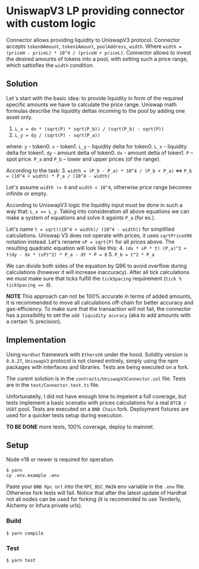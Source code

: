 # UniswapV3 LP providing connector with custom logic

Connector allows providing liquidity to UniswapV3 protocol. Connector accepts `token0Amount`, `token1Amount`, `poolAddress`, `width`. Where `width = (priceH - priceL) * 10^4 / (priceH + priceL)`. Connector allows to invest the desired amounts of tokens into a pool, with setting such a price range, which sattisfies the `width` condition.

## Solution

Let`s start with the basic idea: to provide liquidity in form of the required specific amounts we have to calculate the price range. Uniswap math formulas describe the liquidity deltas incoming to the pool by adding one asset only.

1. `L_x = dx * (sqrt(P) * sqrt(P_b)) / (sqrt(P_b) - sqrt(P))`
2. `L_y = dy / (sqrt(P) - sqrt(P_a))`

where:
`y` - token0.
`x` - token1.
`L_y` - liquidity delta for token0.
`L_x` - liquidity delta for token1.
`dy` - amount delta of token0.
`dx` - amount delta of token1.
`P` – spot price.
`P_a` and `P_b` – lower and upper prices (of the range).

According to the task:
3. `width = (P_b - P_a) * 10^4 / (P_b + P_a)`
<=> `P_b = (10^4 + width) * P_a / (10^4 - width)`

Let's assume `width != 0` and `width < 10^4`, otherwise price range becomes infinite or empty.

According to UniswapV3 logic the liquidity input must be done in such a way that: `L_x == L_y`. Taking into consideration all above equations we can make a system of equations and solve it againts `P_a` (for ex.).

Let's name `t = sqrt((10^4 + width)/ (10^4 - width))` for simplified calculations.
Uniswap V3 does not operate with prices, it uses `sqrtPriceX96` notation instead. Let's rename `sP = sqrt(P)` for all prices above. The resulting quadratic equation will look like this:
4. `(dx * sP * t) (P_a)^2 + t(dy - dx * (sP)^2) * P_a - dY * P = 0`
5. `P_b = t^2 * P_a`

We can divide both sides of the equation by Q96 to avoid overflow during calculations (however it will increase inaccuracy).
After all tick calculations we must make sure that ticks fulfill the `tickSpacing` requirement (`tick % tickSpacing == 0`).

**NOTE** This approach can not be 100% accurate in terms of added amounts, it is recommended to move all calculations off-chain for better accuracy and gas-efficiency. To make sure that the transaction will not fail, the connector has a possibility to set the `add liquidity acuracy` (aka to add amounts with a certain % precision).

## Implementation
Using `Hardhat` framework with `EthersV6` under the hood. Solidity version is `0.8.27`, `UniswapV3` protocol is not cloned entirely, simply using the npm packages with interfaces and libraries. Tests are being executed on a fork.

The curent solution is in the `contracts/UniswapV3Connector.sol` file.
Tests are in the `test/Connector.test.ts` file.

Unfortunatelly, I did not have enough time to impelent a full coverage, but tests implement a basic scenatio with prices calculations for a real `BTCB / USDT` pool. Tests are executed on a `BNB Chain` fork. Deployment fixtures are used for a quicker tests setup during execution.

**TO BE DONE** more tests, 100% coverage, deploy to mainnet.

## Setup 

Node v18 or newer is required for operation.
```shell
$ yarn
cp .env.example .env
```

Paste your `BNB Rpc Url` into the `RPC_BSC_MAIN` env variable in the `.env` file. Otherwise fork tests will fail. Notice that after the latest update of Hardhat not all nodes can be used for forking (it is recomended to use Tenderly, Alchemy or Infura private urls).

### Build

```shell
$ yarn compile
```

### Test

```shell
$ yarn test
```